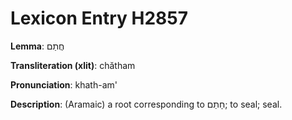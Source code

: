 # Lexicon Entry H2857

**Lemma**: חֲתַם

**Transliteration (xlit)**: chătham

**Pronunciation**: khath-am'

**Description**:
(Aramaic) a root corresponding to חָתַם; to seal; seal.
